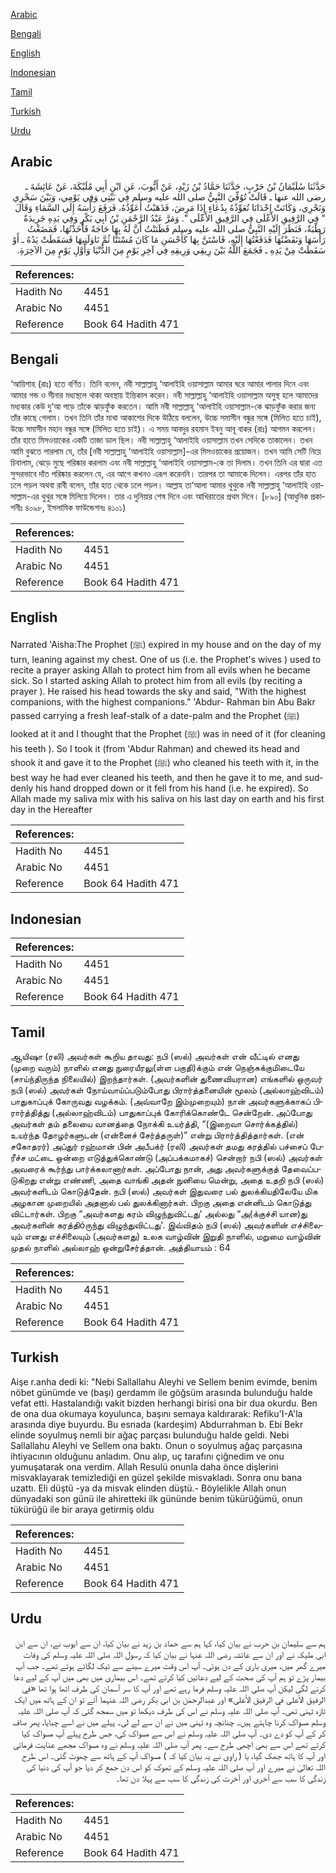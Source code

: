 [Arabic](#arabic)

[Bengali](#bengali)

[English](#english)

[Indonesian](#indonesian)

[Tamil](#tamil)

[Turkish](#turkish)

[Urdu](#urdu)

## Arabic


<div dir="rtl" lang="ar" style={{fontSize:'larger',backgroundColor:'#f8f9fa',padding:20}}>
حَدَّثَنَا سُلَيْمَانُ بْنُ حَرْبٍ، حَدَّثَنَا حَمَّادُ بْنُ زَيْدٍ، عَنْ أَيُّوبَ، عَنِ ابْنِ أَبِي مُلَيْكَةَ، عَنْ عَائِشَةَ ـ رضى الله عنها ـ قَالَتْ تُوُفِّيَ النَّبِيُّ صلى الله عليه وسلم فِي بَيْتِي وَفِي يَوْمِي، وَبَيْنَ سَحْرِي وَنَحْرِي، وَكَانَتْ إِحْدَانَا تُعَوِّذُهُ بِدُعَاءٍ إِذَا مَرِضَ، فَذَهَبْتُ أُعَوِّذُهُ، فَرَفَعَ رَأْسَهُ إِلَى السَّمَاءِ وَقَالَ ‏ "‏ فِي الرَّفِيقِ الأَعْلَى فِي الرَّفِيقِ الأَعْلَى ‏"‏‏.‏ وَمَرَّ عَبْدُ الرَّحْمَنِ بْنُ أَبِي بَكْرٍ وَفِي يَدِهِ جَرِيدَةٌ رَطْبَةٌ، فَنَظَرَ إِلَيْهِ النَّبِيُّ صلى الله عليه وسلم فَظَنَنْتُ أَنَّ لَهُ بِهَا حَاجَةً فَأَخَذْتُهَا، فَمَضَغْتُ رَأْسَهَا وَنَفَضْتُهَا فَدَفَعْتُهَا إِلَيْهِ، فَاسْتَنَّ بِهَا كَأَحْسَنِ مَا كَانَ مُسْتَنًّا ثُمَّ نَاوَلَنِيهَا فَسَقَطَتْ يَدُهُ ـ أَوْ سَقَطَتْ مِنْ يَدِهِ ـ فَجَمَعَ اللَّهُ بَيْنَ رِيقِي وَرِيقِهِ فِي آخِرِ يَوْمٍ مِنَ الدُّنْيَا وَأَوَّلِ يَوْمٍ مِنَ الآخِرَةِ‏.‏
</div>
<div style={{backgroundColor:'#f8f9fa',padding:20, marginBottom: 10}}><table> <thead> <tr> <th>References:</th> <th></th> </tr> </thead> <tbody><tr><td>Hadith No</td><td>4451</td></tr><tr><td>Arabic No</td><td>4451</td></tr><tr><td>Reference</td><td>Book 64 Hadith 471</td></tr></tbody></table></div>

## Bengali


<div dir="ltr" lang="bn" style={{fontSize:'larger',backgroundColor:'#f8f9fa',padding:20}}>
‘আয়িশাহ (রাঃ) হতে বর্ণিত। তিনি বলেন, নবী সাল্লাল্লাহু ‘আলাইহি ওয়াসাল্লাম আমার ঘরে আমার পালার দিনে এবং আমার গন্ড ও সীনার মধ্যস্থলে থাকা অবস্থায় ইন্তিকাল করেন। নবী সাল্লাল্লাহু ‘আলাইহি ওয়াসাল্লাম অসুস্থ হলে আমাদের মধ্যকার কেউ দু‘আ পড়ে তাঁকে ঝাড়ফুঁক করতেন। আমি নবী সাল্লাল্লাহু ‘আলাইহি ওয়াসাল্লাম-কে ঝাড়ফুঁক করার জন্য তাঁর কাছে গেলাম। তখন তিনি তাঁর মাথা আকাশের দিকে উঠিয়ে বললেন, উচ্চে সমাসীন বন্ধুর সঙ্গে (মিলিত হতে চাই), উচ্চে সমাসীন মহান বন্ধুর সঙ্গে (মিলিত হতে চাই)। এ সময় আবদুর রহমান ইবনু আবূ বাকর (রাঃ) আগমন করলেন। তাঁর হাতে মিসওয়াকের একটি তাজা ডাল ছিল। নবী সাল্লাল্লাহু ‘আলাইহি ওয়াসাল্লাম তখন সেদিকে তাকালেন। তখন আমি বুঝতে পারলাম যে, তাঁর [নবী সাল্লাল্লাহু ‘আলাইহি ওয়াসাল্লাম]-এর মিসওয়াকের প্রয়োজন। তখন আমি সেটি নিয়ে চিবালাম, ঝেড়ে মুছে পরিষ্কার করলাম এবং নবী সাল্লাল্লাহু ‘আলাইহি ওয়াসাল্লাম-কে তা দিলাম। তখন তিনি এর দ্বারা এত সুন্দরভাবে দাঁত পরিষ্কার করলেন যে, এর আগে কখনও এরূপ করেননি। তারপর তা আমাকে দিলেন। এরপর তাঁর হাত ঢলে পড়ল অথবা রাবী বলেন, তাঁর হাত থেকে ঢলে পড়ল। আল্লাহ তা‘আলা আমার থুথুকে নবী সাল্লাল্লাহু ‘আলাইহি ওয়াসাল্লাম-এর থুথুর সঙ্গে মিলিয়ে দিলেন। তার এ দুনিয়ার শেষ দিনে এবং আখিরাতের প্রথম দিনে। [৮৯০] (আধুনিক প্রকাশনীঃ ৪০৯৮, ইসলামিক ফাউন্ডেশনঃ ৪১০১)
</div>
<div style={{backgroundColor:'#f8f9fa',padding:20, marginBottom: 10}}><table> <thead> <tr> <th>References:</th> <th></th> </tr> </thead> <tbody><tr><td>Hadith No</td><td>4451</td></tr><tr><td>Arabic No</td><td>4451</td></tr><tr><td>Reference</td><td>Book 64 Hadith 471</td></tr></tbody></table></div>

## English


<div dir="ltr" lang="en" style={{fontSize:'larger',backgroundColor:'#f8f9fa',padding:20}}>
Narrated 'Aisha:The Prophet (ﷺ) expired in my house and on the day of my turn, leaning against my chest. One of us (i.e. the Prophet's wives ) used to recite a prayer asking Allah to protect him from all evils when he became sick. So I started asking Allah to protect him from all evils (by reciting a prayer ). He raised his head towards the sky and said, "With the highest companions, with the highest companions." 'Abdur- Rahman bin Abu Bakr passed carrying a fresh leaf-stalk of a date-palm and the Prophet (ﷺ) looked at it and I thought that the Prophet (ﷺ) was in need of it (for cleaning his teeth ). So I took it (from 'Abdur Rahman) and chewed its head and shook it and gave it to the Prophet (ﷺ) who cleaned his teeth with it, in the best way he had ever cleaned his teeth, and then he gave it to me, and suddenly his hand dropped down or it fell from his hand (i.e. he expired). So Allah made my saliva mix with his saliva on his last day on earth and his first day in the Hereafter
</div>
<div style={{backgroundColor:'#f8f9fa',padding:20, marginBottom: 10}}><table> <thead> <tr> <th>References:</th> <th></th> </tr> </thead> <tbody><tr><td>Hadith No</td><td>4451</td></tr><tr><td>Arabic No</td><td>4451</td></tr><tr><td>Reference</td><td>Book 64 Hadith 471</td></tr></tbody></table></div>

## Indonesian


<div dir="ltr" lang="id" style={{fontSize:'larger',backgroundColor:'#f8f9fa',padding:20}}>

</div>
<div style={{backgroundColor:'#f8f9fa',padding:20, marginBottom: 10}}><table> <thead> <tr> <th>References:</th> <th></th> </tr> </thead> <tbody><tr><td>Hadith No</td><td>4451</td></tr><tr><td>Arabic No</td><td>4451</td></tr><tr><td>Reference</td><td>Book 64 Hadith 471</td></tr></tbody></table></div>

## Tamil


<div dir="ltr" lang="ta" style={{fontSize:'larger',backgroundColor:'#f8f9fa',padding:20}}>
ஆயிஷா (ரலி) அவர்கள் கூறிய தாவது: நபி (ஸல்) அவர்கள் என் வீட்டில் எனது (முறை வரும்) நாளில் எனது நுரையீரலு(ள்ள பகுதி)க்கும் என் நெஞ்சுக்குமிடையே (சாய்ந்திருந்த நிலையில்) இறந்தார்கள். (அவர்களின் துணைவியரான) எங்களில் ஒருவர் நபி (ஸல்) அவர்கள் நோய்வாய்ப்படும்போது பிரார்த்தனையின் மூலம் (அல்லாஹ்விடம்) பாதுகாப்புக் கோருவது வழக்கம். (அவ்வாறே இம்முறையும்) நான் அவர்களுக்காகப் பிரார்த்தித்து (அல்லாஹ்விடம்) பாதுகாப்புக் கோரிக்கொண்டே சென்றேன். அப்போது அவர்கள் தம் தலையை வானத்தை நோக்கி உயர்த்தி, “(இறைவா சொர்க்கத்தில்) உயர்ந்த தோழர்களுடன் (என்னைச் சேர்த்தருள்)” என்று பிரார்த்தித்தார்கள். (என் சகோதரர்) அப்துர் ரஹ்மான் பின் அபீபக்ர் (ரலி) அவர்கள் தமது கரத்தில் பச்சைப் பேரீச்ச மட்டை ஒன்றை எடுத்துக்கொண்டு (அப்பக்கமாகச்) சென்றார் நபி (ஸல்) அவர்கள் அவரைக் கூர்ந்து பார்க்கலானார்கள். அப்போது நான், அது அவர்களுக்குத் தேவைப்படுகிறது என்று எண்ணி, அதை வாங்கி அதன் நுனியை மென்று, அதை உதறி நபி (ஸல்) அவர்களிடம் கொடுத்தேன். நபி (ஸல்) அவர்கள் இதுவரை பல் துலக்கியதிலேயே மிக அழகான முறையில் அதனால் பல் துலக்கினார்கள். பிறகு அதை என்னிடம் கொடுத்து விட்டார்கள். பிறகு “அவர்களது கரம் விழுந்துவிட்டது' அல்லது “அ(க்குச்சி யான)து அவர்களின் கரத்திóருந்து விழுந்துவிட்டது'. இவ்விதம் நபி (ஸல்) அவர்களின் எச்சிலையும் எனது எச்சிலையும் (அவர்களது) உலக வாழ்வின் இறுதி நாளில், மறுமை வாழ்வின் முதல் நாளில் அல்லாஹ் ஒன்றுசேர்த்தான். அத்தியாயம் : 64
</div>
<div style={{backgroundColor:'#f8f9fa',padding:20, marginBottom: 10}}><table> <thead> <tr> <th>References:</th> <th></th> </tr> </thead> <tbody><tr><td>Hadith No</td><td>4451</td></tr><tr><td>Arabic No</td><td>4451</td></tr><tr><td>Reference</td><td>Book 64 Hadith 471</td></tr></tbody></table></div>

## Turkish


<div dir="ltr" lang="tr" style={{fontSize:'larger',backgroundColor:'#f8f9fa',padding:20}}>
Aişe r.anha dedi ki: "Nebi Sallallahu Aleyhi ve Sellem benim evimde, benim nöbet günümde ve (başı) gerdamm ile göğsüm arasında bulunduğu halde vefat etti. Hastalandığı vakit bizden herhangi birisi ona bir dua okurdu. Ben de ona dua okumaya koyulunca, başını semaya kaldırarak: Refiku'I-A'la arasında diye buyurdu. Bu esnada (kardeşim) Abdurrahman b. Ebi Bekr elinde soyulmuş nemli bir ağaç parçası bulunduğu halde geldi. Nebi Sallallahu Aleyhi ve Sellem ona baktı. Onun o soyulmuş ağaç parçasına ihtiyacının olduğunu anladım. Onu alıp, uç tarafını çiğnedim ve onu yumuşatarak ona verdim. Allah Resulü onunla daha önce dişlerini misvaklayarak temizlediği en güzel şekilde misvakladı. Sonra onu bana uzattı. Eli düştü -ya da misvak elinden düştü.- Böylelikle Allah onun dünyadaki son günü ile ahiretteki ilk gününde benim tükürüğümü, onun tükürüğü ile bir araya getirmiş oldu
</div>
<div style={{backgroundColor:'#f8f9fa',padding:20, marginBottom: 10}}><table> <thead> <tr> <th>References:</th> <th></th> </tr> </thead> <tbody><tr><td>Hadith No</td><td>4451</td></tr><tr><td>Arabic No</td><td>4451</td></tr><tr><td>Reference</td><td>Book 64 Hadith 471</td></tr></tbody></table></div>

## Urdu


<div dir="rtl" lang="ur" style={{fontSize:'larger',backgroundColor:'#f8f9fa',padding:20}}>
ہم سے سلیمان بن حرب نے بیان کیا، کہا ہم سے حماد بن زید نے بیان کیا، ان سے ایوب نے، ان سے ابن ابی ملیکہ نے اور ان سے عائشہ رضی اللہ عنہا نے بیان کیا کہ رسول اللہ صلی اللہ علیہ وسلم کی وفات میرے گھر میں، میری باری کے دن ہوئی۔ آپ اس وقت میرے سینے سے ٹیک لگائے ہوئے تھے۔ جب آپ بیمار پڑے تو ہم آپ کی صحت کے لیے دعائیں کیا کرتے تھے۔ اس بیماری میں بھی میں آپ کے لیے دعا کرنے لگی لیکن آپ صلی اللہ علیہ وسلم فرما رہے تھے اور آپ کا سر آسمان کی طرف اٹھا ہوا تھا «في الرفيق الأعلى في الرفيق الأعلى» اور عبدالرحمٰن بن ابی بکر رضی اللہ عنہما آئے تو ان کے ہاتھ میں ایک تازہ ٹہنی تھی۔ آپ صلی اللہ علیہ وسلم نے اس کی طرف دیکھا تو میں سمجھ گئی کہ آپ صلی اللہ علیہ وسلم مسواک کرنا چاہتے ہیں۔ چنانچہ وہ ٹہنی میں نے ان سے لے لی۔ پہلے میں نے اسے چبایا، پھر صاف کر کے آپ کو دے دی۔ آپ صلی اللہ علیہ وسلم نے اس سے مسواک کی، جس طرح پہلے آپ مسواک کیا کرتے تھے اس سے بھی اچھی طرح سے۔ پھر آپ صلی اللہ علیہ وسلم نے وہ مسواک مجھے عنایت فرمائی اور آپ کا ہاتھ جھک گیا، یا ( راوی نے یہ بیان کیا کہ ) مسواک آپ کے ہاتھ سے چھوٹ گئی۔ اس طرح اللہ تعالیٰ نے میرے اور آپ صلی اللہ علیہ وسلم کے تھوک کو اس دن جمع کر دیا جو آپ کی دنیا کی زندگی کا سب سے آخری اور آخرت کی زندگی کا سب سے پہلا دن تھا۔
</div>
<div style={{backgroundColor:'#f8f9fa',padding:20, marginBottom: 10}}><table> <thead> <tr> <th>References:</th> <th></th> </tr> </thead> <tbody><tr><td>Hadith No</td><td>4451</td></tr><tr><td>Arabic No</td><td>4451</td></tr><tr><td>Reference</td><td>Book 64 Hadith 471</td></tr></tbody></table></div>